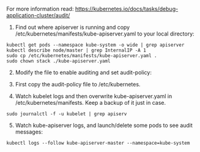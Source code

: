 For more information read: https://kubernetes.io/docs/tasks/debug-application-cluster/audit/

1. Find out where apiserver is running and copy /etc/kubernetes/manifests/kube-apiserver.yaml to your local directory:
```
kubectl get pods --namespace kube-system -o wide | grep apiserver
kubectl describe node/master | grep InternalIP -A 1
sudo cp /etc/kubernetes/manifests/kube-apiserver.yaml .
sudo chown stack ./kube-apiserver.yaml
```

2. Modify the file to enable auditing and set audit-policy:

3. First copy the audit-policy file to /etc/kubernetes.

4. Watch kubelet logs and then overwrite kube-apiserver.yaml in /etc/kubernetes/manifests. Keep a backup of it just in case.
```
sudo journalctl -f -u kubelet | grep apiserv
```

5. Watch kube-apiserver logs, and launch/delete some pods to see audit messages:
```
kubectl logs --follow kube-apiserver-master --namespace=kube-system
```

